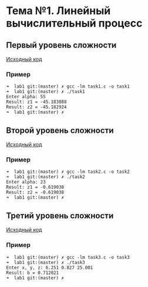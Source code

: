 # Тема №1. Линейный вычислительный процесс
## Первый уровень сложности
[Исходный код](src/task1.c)
### Пример
```
➜  lab1 git:(master) ✗ gcc -lm task1.c -o task1
➜  lab1 git:(master) ✗ ./task1
Enter alpha: 55
Result: z1 = -45.183088
Result: z2 = -45.182924
➜  lab1 git:(master) ✗ 
```
## Второй уровень сложности
[Исходный код](src/task2.c)
### Пример
```
➜  lab1 git:(master) ✗ gcc -lm task2.c -o task2
➜  lab1 git:(master) ✗ ./task2 
Enter alpha: 23
Result: z1 = -0.619038
Result: z2 = -0.619038
➜  lab1 git:(master) ✗ 
```

## Третий уровень сложности
[Исходный код](src/task3.c)
### Пример
```
➜  lab1 git:(master) ✗ gcc -lm task3.c -o task3
➜  lab1 git:(master) ✗ ./task3
Enter x, y, z: 6.251 0.827 25.001
Result: b = 0.712021
➜  lab1 git:(master) ✗ 
```

